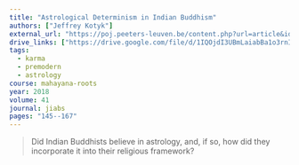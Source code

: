 ```yaml
---
title: "Astrological Determinism in Indian Buddhism"
authors: ["Jeffrey Kotyk"]
external_url: "https://poj.peeters-leuven.be/content.php?url=article&id=3285741&journal_code=JIABS"
drive_links: ["https://drive.google.com/file/d/1IQOjdI3UBmLaiabBa1o3rnIPMFKA_Xpe/view?usp=drivesdk"]
tags:
  - karma
  - premodern
  - astrology
course: mahayana-roots
year: 2018
volume: 41
journal: jiabs
pages: "145--167"
---
```


> Did Indian Buddhists believe in astrology, and, if so, how did they incorporate it into their religious framework?

